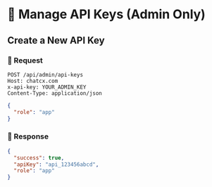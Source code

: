 # 🔑 Manage API Keys (Admin Only)

## Create a New API Key

### 🔹 Request

```http
POST /api/admin/api-keys
Host: chatcx.com
x-api-key: YOUR_ADMIN_KEY
Content-Type: application/json
```

```json
{
  "role": "app"
}
```

### 🔹 Response

```json
{
  "success": true,
  "apiKey": "api_123456abcd",
  "role": "app"
}
```
